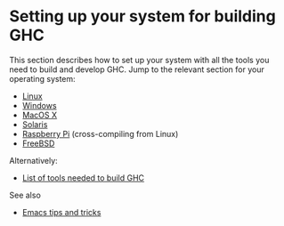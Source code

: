 # Setting up your system for building GHC


This section describes how to set up your system with all the tools you need to build and develop GHC.  Jump to the relevant section for your operating system:

- [Linux](building/preparation/linux)
- [Windows](building/preparation/windows)
- [MacOS X](building/preparation/mac-osx)
- [Solaris](building/preparation/solaris)
- [Raspberry Pi](building/preparation/raspberry-pi) (cross-compiling from Linux)
- [FreeBSD](building/preparation/free-bsd)


Alternatively:

- [List of tools needed to build GHC](building/preparation/tools)


See also
  

- [Emacs tips and tricks](emacs)